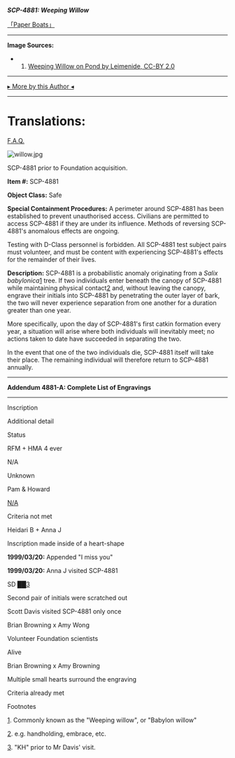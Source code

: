 **_SCP-4881: Weeping Willow_**

[「Paper Boats」](https://www.youtube.com/watch?v=vFrjMq4aL-g)

* * *

**Image Sources:**

*   1) [Weeping Willow on Pond by Leimenide, CC-BY 2.0](https://www.flickr.com/photos/24350382@N07/14911375248)

* * *

[▸ More by this Author ◂](http://www.scp-wiki.net/ayers-array)

* * *

Translations:
=============

[F.A.Q.](http://www.scp-wiki.net/component:info-ayers)

![willow.jpg](http://scp-wiki.wdfiles.com/local--files/scp-4881/willow.jpg)

SCP-4881 prior to Foundation acquisition.

**Item #:** SCP-4881  
  
**Object Class:** Safe  
  
**Special Containment Procedures:** A perimeter around SCP-4881 has been established to prevent unauthorised access. Civilians are permitted to access SCP-4881 if they are under its influence. Methods of reversing SCP-4881's anomalous effects are ongoing.

Testing with D-Class personnel is forbidden. All SCP-4881 test subject pairs must volunteer, and must be content with experiencing SCP-4881's effects for the remainder of their lives.  
  
**Description:** SCP-4881 is a probabilistic anomaly originating from a _Salix babylonica_[1](javascript:;) tree. If two individuals enter beneath the canopy of SCP-4881 while maintaining physical contact[2](javascript:;) and, without leaving the canopy, engrave their initials into SCP-4881 by penetrating the outer layer of bark, the two will never experience separation from one another for a duration greater than one year.

More specifically, upon the day of SCP-4881's first catkin formation every year, a situation will arise where both individuals will inevitably meet; no actions taken to date have succeeded in separating the two.

In the event that one of the two individuals die, SCP-4881 itself will take their place. The remaining individual will therefore return to SCP-4881 annually.

* * *

**Addendum 4881-A: Complete List of Engravings**

* * *

Inscription

Additional detail

Status

RFM + HMA 4 ever

N/A

Unknown

Pam & Howard

[N/A](http://www.scp-wiki.net/scp-3881)

Criteria not met

Heidari B + Anna J

Inscription made inside of a heart-shape

**1999/03/20:** Appended "I miss you"

**1999/03/20:** Anna J visited SCP-4881

SD ██[3](javascript:;)

Second pair of initials were scratched out

Scott Davis visited SCP-4881 only once

Brian Browning x Amy Wong

Volunteer Foundation scientists

Alive

Brian Browning x Amy Browning

Multiple small hearts surround the engraving

Criteria already met

  

Footnotes

[1](javascript:;). Commonly known as the "Weeping willow", or "Babylon willow"

[2](javascript:;). e.g. handholding, embrace, etc.

[3](javascript:;). "KH" prior to Mr Davis' visit.